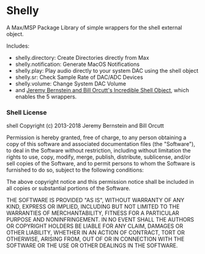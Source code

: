 # Shelly
A Max/MSP Package Library of simple wrappers for the shell external object.

Includes:
- shelly.directory: Create Directories directly from Max
- shelly.notification: Generate MacOS Notifications
- shelly.play: Play audio directly to your system DAC using the shell object
- shelly.sr: Check Sample Rate of DAC/ADC Devices
- shelly.volume: Change System DAC Volume
- and [Jeremy Bernstein and Bill Orcutt's Incredible Shell Object](https://github.com/jeremybernstein/shell), which enables the 5 wrappers.


### Shell License
shell Copyright (c) 2013-2018 Jeremy Bernstein and Bill Orcutt

Permission is hereby granted, free of charge, to any person obtaining a copy
of this software and associated documentation files (the "Software"), to deal
in the Software without restriction, including without limitation the rights
to use, copy, modify, merge, publish, distribute, sublicense, and/or sell
copies of the Software, and to permit persons to whom the Software is
furnished to do so, subject to the following conditions:

The above copyright notice and this permission notice shall be included in
all copies or substantial portions of the Software.

THE SOFTWARE IS PROVIDED "AS IS", WITHOUT WARRANTY OF ANY KIND, EXPRESS OR
IMPLIED, INCLUDING BUT NOT LIMITED TO THE WARRANTIES OF MERCHANTABILITY,
FITNESS FOR A PARTICULAR PURPOSE AND NONINFRINGEMENT. IN NO EVENT SHALL THE
AUTHORS OR COPYRIGHT HOLDERS BE LIABLE FOR ANY CLAIM, DAMAGES OR OTHER
LIABILITY, WHETHER IN AN ACTION OF CONTRACT, TORT OR OTHERWISE, ARISING FROM,
OUT OF OR IN CONNECTION WITH THE SOFTWARE OR THE USE OR OTHER DEALINGS IN
THE SOFTWARE.

